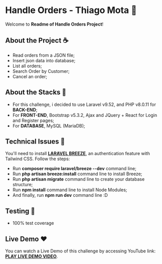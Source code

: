 # Handle Orders - Thiago Mota 📜

Welcome to **Readme of Handle Orders Project**!

## About the Project ☕️

- Read orders from a JSON file;
- Insert json data into database;
- List all orders;
- Search Order by Customer;
- Cancel an order;

## About the Stacks 📜

- For this challenge, i decided to use Laravel v9.52, and PHP v8.0.11 for **BACK-END**;
- For **FRONT-END**, Bootstrap v5.3.2, Ajax and JQuery + React for Login and Register pages;
- For **DATABASE**, MySQL (MariaDB);

## Technical Issues 🦄

You'll need to install **[LARAVEL BREEZE](https://github.com/laravel/breeze)**, an authentication feature with Tailwind CSS. Follow the steps:
- Run **composer require laravel/breeze --dev** command line;
- Run **php artisan breeze:install** command line to install Breeze;
- Run **php artisan migrate** command line to create your database structure;
- Run **npm install** command line to install Node Modules;
- And finally, run **npm run dev** command line :D

## Testing 📜

- 100% test coverage

## Live Demo ❤️

You can watch a Live Demo of this challenge by accessing YouTube link: **[PLAY LIVE DEMO VIDEO](https://youtu.be/MLg3Cd6HivI)**.


